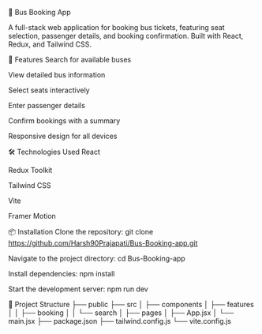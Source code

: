 🚌 Bus Booking App

A full-stack web application for booking bus tickets, featuring seat selection, passenger details, and booking confirmation. Built with React, Redux, and Tailwind CSS.

🚀 Features
Search for available buses

View detailed bus information

Select seats interactively

Enter passenger details

Confirm bookings with a summary

Responsive design for all devices​

🛠️ Technologies Used
React

Redux Toolkit

Tailwind CSS

Vite

Framer Motion

📦 Installation
Clone the repository:​
git clone https://github.com/Harsh90Prajapati/Bus-Booking-app.git

Navigate to the project directory:
cd Bus-Booking-app

Install dependencies:
npm install

Start the development server:
npm run dev

📁 Project Structure
├── public
├── src
│   ├── components
│   ├── features
│   │   ├── booking
│   │   └── search
│   ├── pages
│   ├── App.jsx
│   └── main.jsx
├── package.json
├── tailwind.config.js
└── vite.config.js



